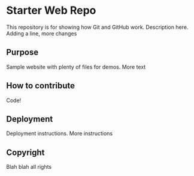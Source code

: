 # Starter Web Repo

This repository is for showing how Git and GitHub work.
Description here.
Adding a line, more changes

## Purpose

Sample website with plenty of files for demos.
More text

## How to contribute
Code!

## Deployment
Deployment instructions.
More instructions

## Copyright
Blah blah all rights
